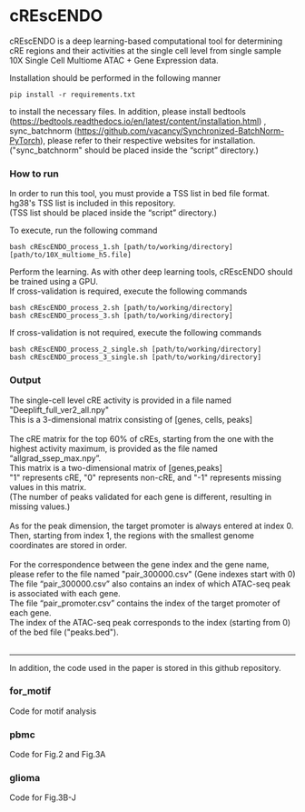 # cREscENDO

cREscENDO is a deep learning-based computational tool for determining cRE regions and their activities at the single cell level from single sample 10X Single Cell Multiome ATAC + Gene Expression data.

Installation should be performed in the following manner

```
pip install -r requirements.txt
```

to install the necessary files.
In addition, please install bedtools (https://bedtools.readthedocs.io/en/latest/content/installation.html) , sync_batchnorm (https://github.com/vacancy/Synchronized-BatchNorm-PyTorch), please refer to their respective websites for installation.<br>
("sync_batchnorm" should be placed inside the “script” directory.)


### How to run

In order to run this tool, you must provide a TSS list in bed file format. hg38's TSS list is included in this repository.<br>
(TSS list should be placed inside the “script” directory.)

To execute, run the following command
```
bash cREscENDO_process_1.sh [path/to/working/directory] [path/to/10X_multiome_h5.file]
```

Perform the learning. As with other deep learning tools, cREscENDO should be trained using a GPU.<br>
If cross-validation is required, execute the following commands
```
bash cREscENDO_process_2.sh [path/to/working/directory]
bash cREscENDO_process_3.sh [path/to/working/directory]
```
If cross-validation is not required, execute the following commands
```
bash cREscENDO_process_2_single.sh [path/to/working/directory]
bash cREscENDO_process_3_single.sh [path/to/working/directory]
```
### Output

The single-cell level cRE activity is provided in a file named "Deeplift_full_ver2_all.npy"<br>
This is a 3-dimensional matrix consisting of [genes, cells, peaks]<br>
<br>
The cRE matrix for the top 60% of cREs, starting from the one with the highest activity maximum, is provided as the file named “allgrad_ssep_max.npy”.<br>
This matrix is a two-dimensional matrix of [genes,peaks]<br>
"1" represents cRE, "0" represents non-cRE, and "-1" represents missing values in this matrix. <br>
(The number of peaks validated for each gene is different, resulting in missing values.)<br>
<br>
As for the peak dimension, the target promoter is always entered at index 0.<br>
Then, starting from index 1, the regions with the smallest genome coordinates are stored in order.<br>
<br>
For the correspondence between the gene index and the gene name, please refer to the file named "pair_300000.csv" (Gene indexes start with 0)<br>
The file “pair_300000.csv” also contains an index of which ATAC-seq peak is associated with each gene.<br>
The file “pair_promoter.csv” contains the index of the target promoter of each gene.<br>
The index of the ATAC-seq peak corresponds to the index (starting from 0) of the bed file ("peaks.bed").<br>
<br>

-------------------------------
In addition, the code used in the paper is stored in this github repository.

### for_motif
Code for motif analysis

### pbmc
Code for Fig.2 and Fig.3A

### glioma
Code for Fig.3B-J
